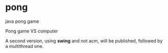 # pong
java pong game 

Pong game VS computer

A second version, using **swing** and not acm, will be published, followed by a multithread one.
